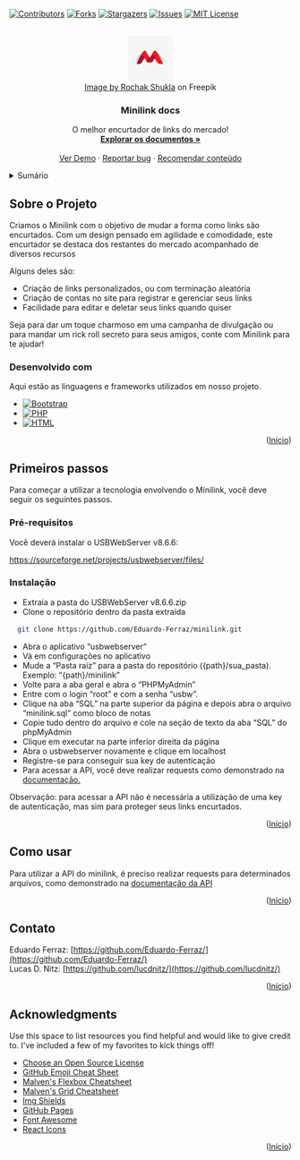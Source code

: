 <!-- Improved compatibility of back to top link: See: https://github.com/othneildrew/Best-README-Template/pull/73 -->
<a name="readme-top"></a>
<!--
*** Thanks for checking out the Best-README-Template. If you have a suggestion
*** that would make this better, please fork the repo and create a pull request
*** or simply open an issue with the tag "enhancement".
*** Don't forget to give the project a star!
*** Thanks again! Now go create something AMAZING! :D
-->

[![Contributors][contributors-shield]][contributors-url]
[![Forks][forks-shield]][forks-url]
[![Stargazers][stars-shield]][stars-url]
[![Issues][issues-shield]][issues-url]
[![MIT License][license-shield]][license-url]

<!-- PROJECT LOGO -->
<br />
<div align="center">
  <a href="https://github.com/Eduardo-Ferraz/minilink">
    <img src="./christmas_2012_new_5895.jpg" alt="Logo" width="80" height="80">
    <br />
    <label><a href="https://www.freepik.com/free-vector/branding-identity-corporate-vector-logo-letter-m-design_28560879.htm#query=m%20logo&position=39&from_view=keyword">Image by Rochak Shukla</a> on Freepik</label>
  </a>

  <h3 align="center">Minilink docs</h3>

  <p align="center">
    O melhor encurtador de links do mercado!
    <br />
    <a href="https://github.com/Eduardo-Ferraz/minilink"><strong>Explorar os documentos »</strong></a>
    <br />
    <br />
    <a href="https://github.com/Eduardo-Ferraz/minilink">Ver Demo</a>
    ·
    <a href="https://github.com/Eduardo-Ferraz/minilink/issues">Reportar bug</a>
    ·
    <a href="https://github.com/Eduardo-Ferraz/minilink/issues">Recomendar conteúdo</a>
  </p>
</div>



<!-- TABLE OF CONTENTS -->
<details>
  <summary>Sumário</summary>
  <ol>
    <li>
      <a href="#about-the-project">Sobre o projeto</a>
      <ul>
        <li><a href="#built-with">Desenvolvido com</a></li>
      </ul>
    </li>
    <li>
      <a href="#getting-started">Primeiros passos</a>
      <ul>
        <li><a href="#prerequisites">Pré-requisitos</a></li>
        <li><a href="#installation">Instalação</a></li>
      </ul>
    </li>
    <li><a href="#usage">Uso</a></li>
    <li><a href="#contact">Contato</a></li>
    <li><a href="#acknowledgments">Créditos</a></li>
  </ol>
</details>



<!-- SOBRE O PROJETO -->
## Sobre o Projeto

Criamos o Minilink com o objetivo de mudar a forma como links são encurtados. Com um design pensado em agilidade e comodidade, este encurtador se destaca dos restantes do mercado acompanhado de diversos recursos

Alguns deles são:
* Criação de links personalizados, ou com terminação aleatória 
* Criação de contas no site para registrar e gerenciar seus links
* Facilidade para editar e deletar seus links quando quiser

Seja para dar um toque charmoso em uma campanha de divulgação ou para mandar um rick roll secreto para seus amigos, conte com Minilink para te ajudar!

### Desenvolvido com

Aqui estão as linguagens e frameworks utilizados em nosso projeto.

* [![Bootstrap][Bootstrap.com]][Bootstrap-url]
* [![PHP][PHP.com]][PHP-url]
* [![HTML][html.com]][html-url]

<p align="right">(<a href="#readme-top">Início</a>)</p>



<!-- GETTING STARTED -->
## Primeiros passos

Para começar a utilizar a tecnologia envolvendo o Minilink, você deve seguir os seguintes passos.

### Pré-requisitos

Você deverá instalar o USBWebServer v8.6.6:


https://sourceforge.net/projects/usbwebserver/files/

### Instalação

- Extraia a pasta do USBWebServer v8.6.6.zip
- Clone o repositório dentro da pasta extraída

 ```sh
   git clone https://github.com/Eduardo-Ferraz/minilink.git
   ```


- Abra o aplicativo “usbwebserver”
- Vá em configurações no aplicativo
- Mude a “Pasta raíz” para a pasta do repositório ({path}/sua_pasta). Exemplo: “{path}/minilink”
- Volte para a aba geral e abra o “PHPMyAdmin”
- Entre com o login “root” e com a senha “usbw”.
- Clique na aba “SQL” na parte superior da página e depois abra o arquivo “minilink.sql” como bloco de notas
- Copie tudo dentro do arquivo e cole na seção de texto da aba “SQL” do phpMyAdmin
- Clique em executar na parte inferior direita da página
- Abra o usbwebserver novamente e clique em localhost
- Registre-se para conseguir sua key de autenticação
- Para acessar a API, você deve realizar requests como demonstrado na [documentação.](https://docs.google.com/document/d/1L91q-NjMwcI479lJuSlmf0BbyBTBEAB4XImUy9EyluI/edit#heading=h.cwsyhg3o8js9)

Observação: para acessar a API não é necessária a utilização de uma key de autenticação, mas sim para proteger seus links encurtados.

<p align="right">(<a href="#readme-top">Início</a>)</p>



<!-- USAGE EXAMPLES -->
## Como usar

Para utilizar a API do minilink, é preciso realizar requests para determinados arquivos, como demonstrado na [documentação da API](https://docs.google.com/document/d/1L91q-NjMwcI479lJuSlmf0BbyBTBEAB4XImUy9EyluI/edit#heading=h.cwsyhg3o8js9)

<p align="right">(<a href="#readme-top">Início</a>)</p>


<!-- CONTACT -->
## Contato

Eduardo Ferraz: [https://github.com/Eduardo-Ferraz/](https://github.com/Eduardo-Ferraz/)<br />
Lucas D. Nitz: [https://github.com/lucdnitz/](https://github.com/lucdnitz/)


<p align="right">(<a href="#readme-top">Início</a>)</p>



<!-- ACKNOWLEDGMENTS -->
## Acknowledgments

Use this space to list resources you find helpful and would like to give credit to. I've included a few of my favorites to kick things off!

* [Choose an Open Source License](https://choosealicense.com)
* [GitHub Emoji Cheat Sheet](https://www.webpagefx.com/tools/emoji-cheat-sheet)
* [Malven's Flexbox Cheatsheet](https://flexbox.malven.co/)
* [Malven's Grid Cheatsheet](https://grid.malven.co/)
* [Img Shields](https://shields.io)
* [GitHub Pages](https://pages.github.com)
* [Font Awesome](https://fontawesome.com)
* [React Icons](https://react-icons.github.io/react-icons/search)

<p align="right">(<a href="#readme-top">Início</a>)</p>



<!-- MARKDOWN LINKS & IMAGES -->
<!-- https://www.markdownguide.org/basic-syntax/#reference-style-links -->
[contributors-shield]: https://img.shields.io/github/contributors/Eduardo-Ferraz/minilink.svg?style=for-the-badge
[contributors-url]: https://github.com/Eduardo-Ferraz/minilink/graphs/contributors
[forks-shield]: https://img.shields.io/github/forks/Eduardo-Ferraz/minilink.svg?style=for-the-badge
[forks-url]: https://github.com/Eduardo-Ferraz/minilink/network/members
[stars-shield]: https://img.shields.io/github/stars/Eduardo-Ferraz/minilink.svg?style=for-the-badge
[stars-url]: https://github.com/Eduardo-Ferraz/minilink/stargazers
[issues-shield]: https://img.shields.io/github/issues/Eduardo-Ferraz/minilink.svg?style=for-the-badge
[issues-url]: https://github.com/othneildrew/Best-README-Template/issues
[license-shield]: https://img.shields.io/github/license/Eduardo-Ferraz/minilink.svg?style=for-the-badge
[license-url]: https://github.com/Eduardo-Ferraz/minilink/blob/master/LICENSE.txt
[product-screenshot]: images/screenshot.png
[Bootstrap.com]: https://img.shields.io/badge/Bootstrap-563D7C?style=for-the-badge&logo=bootstrap&logoColor=white
[Bootstrap-url]: https://getbootstrap.com
[PHP.com]: https://img.shields.io/badge/PHP-0000FF?style=for-the-badge&logo=php&logoColor=white
[PHP-url]: https://www.php.net/
[html.com]: https://img.shields.io/badge/html-FFA500?style=for-the-badge&logo=html5&logoColor=white
[html-url]: https://developer.mozilla.org/en-US/docs/Web/HTML


